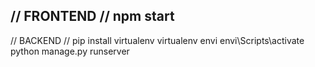 // FRONTEND //
npm start
----------------------------------------------------------------------------------------------------------------------------------------------------------------------------------------------------------------------
// BACKEND //
pip install virtualenv
virtualenv envi
envi\Scripts\activate
python manage.py runserver

